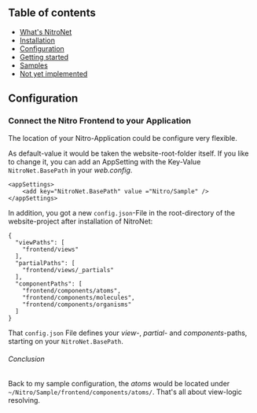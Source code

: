## Table of contents
- [What's NitroNet](https://github.com/namics/NitroNetSitecore)
- [Installation](https://github.com/namics/NitroNetSitecore/blob/master/docs/installation.md)
- [Configuration](https://github.com/namics/NitroNetSitecore/blob/master/docs/configuration.md)
- [Getting started](https://github.com/namics/NitroNetSitecore/blob/master/docs/getting-started.md)
- [Samples](https://github.com/namics/NitroNetSitecore/blob/master/docs/samples.md)
- [Not yet implemented](https://github.com/namics/NitroNetSitecore/blob/master/docs/not-implemented.md)

## Configuration

### Connect the Nitro Frontend to your Application
The location of your Nitro-Application could be configure very flexible.

As default-value it would be taken the website-root-folder itself. If you like to change it, you can add an AppSetting with the Key-Value `NitroNet.BasePath` in your *web.config*.

	<appSettings>
	    <add key="NitroNet.BasePath" value ="Nitro/Sample" />
	</appSettings>

In addition, you got a new `config.json`-File in the root-directory of the website-project after installation of NitroNet:

	{
	  "viewPaths": [
	    "frontend/views"
	  ],
	  "partialPaths": [
	    "frontend/views/_partials"
	  ],
	  "componentPaths": [
	    "frontend/components/atoms",
	    "frontend/components/molecules",
	    "frontend/components/organisms"
	  ]
	}

That `config.json` File defines your *view*-, *partial*- and *components*-paths, starting on your `NitroNet.BasePath`.

###### Conclusion
Back to my sample configuration, the *atoms* would be located under `~/Nitro/Sample/frontend/components/atoms/`. That's all about view-logic resolving.